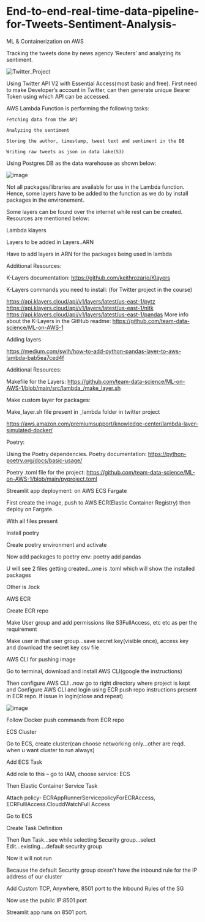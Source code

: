 # End-to-end-real-time-data-pipeline-for-Tweets-Sentiment-Analysis-

ML & Containerization on AWS 

Tracking the tweets done by news agency ‘Reuters’ and analyzing its sentiment. 


![Twitter_Project](https://user-images.githubusercontent.com/57750483/199290956-139c9a3a-dcd4-4ec6-a668-45a0280fcea5.png)



 

Using Twitter API V2 with Essential Access(most basic and free). First need to make Developer’s account in Twitter, can then generate unique Bearer Token using which API can be accessed.  

AWS Lambda Function is performing the following tasks: 

    Fetching data from the API 

    Analyzing the sentiment 

    Storing the author, timestamp, tweet text and sentiment in the DB 

    Writing raw tweets as json in data lake(S3) 

Using Postgres DB as the data warehouse as shown below: 

![image](https://user-images.githubusercontent.com/57750483/199294620-ac7da637-2824-41e7-b592-8f697cfcdf1c.png)


Not all packages/libraries are available for use in the Lambda function. Hence, some layers have to be added to the function as we do by install packages in the environement.  

Some layers can be found over the internet while rest can be created. Resources are mentioned below:  

Lambda klayers  

Layers to be added in Layers..ARN   

Have to add layers in ARN for the packages being used in lambda  

Additional Resources:  

K-Layers documentation: https://github.com/keithrozario/Klayers  

K-Layers commands you need to install: (for Twitter project in the course)  

https://api.klayers.cloud/api/v1/layers/latest/us-east-1/pytz https://api.klayers.cloud/api/v1/layers/latest/us-east-1/nltk https://api.klayers.cloud/api/v1/layers/latest/us-east-1/pandas More info about the K-Layers in the GitHub readme: https://github.com/team-data-science/ML-on-AWS-1  

 

Adding layers  

https://medium.com/swlh/how-to-add-python-pandas-layer-to-aws-lambda-bab5ea7ced4f  

Additional Resources:  

Makefile for the Layers: https://github.com/team-data-science/ML-on-AWS-1/blob/main/src/lambda_/make_layer.sh  

Make custom layer for packages:  

Make_layer.sh file present in _lambda folder in twitter project  

https://aws.amazon.com/premiumsupport/knowledge-center/lambda-layer-simulated-docker/   

Poetry: 

Using the Poetry dependencies. Poetry documentation: https://python-poetry.org/docs/basic-usage/  

Poetry .toml file for the project: https://github.com/team-data-science/ML-on-AWS-1/blob/main/pyproject.toml  

 

 

Streamlit app deployment: on AWS ECS Fargate 

First create the image, push to AWS ECR(Elastic Container Registry) then deploy on Fargate.  

With all files present 

Install poetry  

Create poetry environment and activate  

Now add packages to poetry env: poetry add pandas 

U will see 2 files getting created...one is .toml which will show the installed packages 

Other is .lock 

 

AWS ECR 

Create ECR repo 

Make User group and add permissions like S3FullAccess, etc etc as per the requirement 

Make user in that user group...save secret key(visible once), access key and download the secret key csv file 

 

AWS CLI for pushing image 

Go to terminal, download and install AWS CLI(google the instructions) 

Then configure AWS CLI ..now go to right directory where project is kept and Configure AWS CLI and login using ECR push repo instructions present in ECR repo. If issue in login(close and repeat) 

![image](https://user-images.githubusercontent.com/57750483/199294916-94c3975d-f584-4931-877a-37d542ad160a.png)
 

 

 

 

 

Follow Docker push commands from ECR repo  

 

ECS Cluster 

Go to ECS, create cluster(can choose networking only...other are reqd. when u want cluster to run always) 

Add ECS Task 

Add role to this – go to IAM, choose service: ECS  

Then Elastic Container Service Task 

Attach policy- ECRAppRunnerServicepolicyForECRAccess, ECRFulllAccess.ClouddWatchFull Access 

 

Go to ECS  

Create Task Definition 

Then Run Task...see while selecting Security group...select Edit...existing....default security group 

 

Now it will not run 

Because the default Security group doesn't have the inbound rule for the IP address of our cluster 

Add Custom TCP, Anywhere, 8501 port to the Inbound Rules of the SG 

Now use the public IP:8501 port 

Streamlit app runs on 8501 port. 

 


